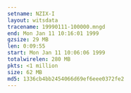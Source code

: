 ```yaml
---
setname: NZIX-I
layout: witsdata
tracename: 19990111-100000.mngd
end: Mon Jan 11 10:16:01 1999
gzsize: 29 MB
len: 0:09:55
start: Mon Jan 11 10:06:06 1999
totalwirelen: 280 MB
pkts: <1 million
size: 62 MB
md5: 1336cb4bb2454066d69ef6eee0372fe2
---
```


